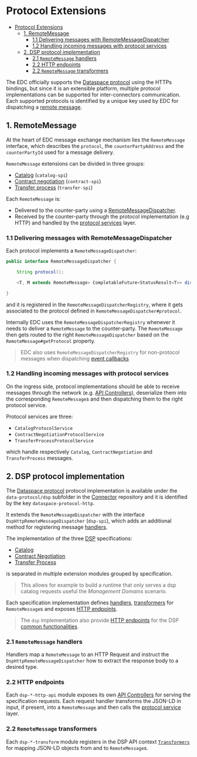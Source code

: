 # Protocol Extensions

<!-- TOC -->
* [Protocol Extensions](#protocol-extensions)
  * [1. RemoteMessage](#1-remotemessage)
    * [1.1 Delivering messages with RemoteMessageDispatcher](#11-delivering-messages-with-remotemessagedispatcher)
    * [1.2 Handling incoming messages with protocol services](#12-handling-incoming-messages-with-protocol-services)
  * [2. DSP protocol implementation](#2-dsp-protocol-implementation)
    * [2.1 `RemoteMessage` handlers](#21-remotemessage-handlers)
    * [2.2 HTTP endpoints](#22-http-endpoints)
    * [2.2 `RemoteMessage` transformers](#22-remotemessage-transformers)
<!-- TOC -->


The EDC officially supports the [Dataspace protocol](#2-dsp-protocol) using the HTTPs bindings, but since it is an extensible platform, multiple protocol implementations can be supported for inter-connectors communication. Each supported protocols is identified by a unique key used by EDC for dispatching a [remote message](#1-remotemessage). 

## 1. RemoteMessage

At the heart of EDC message exchange mechanism lies the `RemoteMessage` interface, which describes the `protocol`, the `counterPartyAddress` and the `counterPartyId` used for a message delivery. 

`RemoteMessage` extensions can be divided in three groups:

- [Catalog](./entities.md#6-catalog) (`catalog-spi`)
- [Contract negotiation](./entities.md#4-contract-negotiations) (`contract-spi`)
- [Transfer process](./entities.md#7-transfer-processes) (`transfer-spi`)

Each `RemoteMessage` is:

- Delivered to the counter-party using a [RemoteMessageDispatcher](#11-delivering-messages-with-remotemessagedispatcher). 
- Received by the counter-party through the protocol implementation (e.g HTTP) and handled by the [protocol services](#11-handling-ingress-messages-with-protocol-services) layer.


### 1.1 Delivering messages with RemoteMessageDispatcher

Each protocol implements a `RemoteMessageDispatcher`:

```java
public interface RemoteMessageDispatcher {

    String protocol();

    <T, M extends RemoteMessage> CompletableFuture<StatusResult<T>> dispatch(Class<T> responseType, M message);

}
```
and it is registered in the `RemoteMessageDispatcherRegistry`, where it gets associated to the protocol defined in `RemoteMessageDispatcher#protocol`.

Internally EDC uses the `RemoteMessageDispatcherRegistry` whenever it needs to deliver a `RemoteMessage` to the counter-party. The `RemoteMessage` then gets routed to the right `RemoteMessageDispatcher` based on the `RemoteMessage#getProtocol` property.


> EDC also uses `RemoteMessageDispatcherRegistry` for non-protocol messages  when dispatching [event callbacks](./service-layers.md#63-registering-for-callbacks-webhooks)

### 1.2 Handling incoming messages with protocol services

On the ingress side, protocol implementations should be able to receive messages through the network (e.g. [API Controllers](./service-layers.md#1-api-controllers)), deserialize them into the corresponding `RemoteMessage`s and then dispatching them to the right protocol service.

Protocol services are three:

- `CatalogProtocolService`
- `ContractNegotiationProtocolService`
- `TransferProcessProtocolService`

which handle respectively `Catalog`, `ContractNegotiation` and `TransferProcess` messages. 

## 2. DSP protocol implementation

The [Dataspace protocol](https://docs.internationaldataspaces.org/ids-knowledgebase/v/dataspace-protocol) protocol implementation is available under the `data-protocol/dsp` subfolder in the [Connector](https://github.com/eclipse-edc/Connector) repository and it is identified by the key `dataspace-protocol-http`.

It extends the `RemoteMessageDispatcher` with the interface `DspHttpRemoteMessageDispatcher` (`dsp-spi`), which adds an additional method for registering message [handlers](#21-remotemessage-handlers).

The implementation of the three [DSP](https://docs.internationaldataspaces.org/ids-knowledgebase/v/dataspace-protocol) specifications:

- [Catalog](https://docs.internationaldataspaces.org/ids-knowledgebase/v/dataspace-protocol/catalog/catalog.protocol) 
- [Contract Negotiation](https://docs.internationaldataspaces.org/ids-knowledgebase/v/dataspace-protocol/contract-negotiation/contract.negotiation.protocol)
- [Transfer Process](https://docs.internationaldataspaces.org/ids-knowledgebase/v/dataspace-protocol/transfer-process/transfer.process.protocol)

is separated in multiple extension modules grouped by specification.

> This allows for example to build a runtime that only serves a dsp catalog requests useful the *Management Domains* scenario.

Each specification implementation defines [handlers](#21-remotemessage-handlers), [transformers](#22-remotemessage-transformers) for `RemoteMessage`s and exposes [HTTP endpoints](#22-http-endpoints).

> The `dsp` implementation also provide [HTTP endpoints](#22-http-endpoints) for the DSP [common functionalities](https://docs.internationaldataspaces.org/ids-knowledgebase/v/dataspace-protocol/common-functionalities/common.protocol).

### 2.1 `RemoteMessage` handlers

Handlers map a `RemoteMessage` to an HTTP Request and instruct the `DspHttpRemoteMessageDispatcher` how to extract the response body to a desired type. 


### 2.2 HTTP endpoints

Each `dsp-*-http-api` module exposes its own [API Controllers](./service-layers.md#1-api-controllers) for serving the specification requests. Each request handler transforms the JSON-LD in input, if present, into a `RemoteMessage` and then calls the [protocol service](#12-handling-incoming-messages-with-protocol-services) layer. 

### 2.2 `RemoteMessage` transformers

Each `dsp-*-transform` module registers in the DSP API context [`Transformers`](./programming-primitives.md#2-transformers) for mapping JSON-LD objects from and to `RemoteMessage`s.